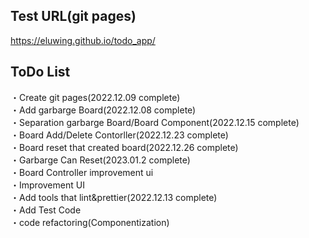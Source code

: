 ## Test URL(git pages)
https://eluwing.github.io/todo_app/

## ToDo List
・Create git pages(2022.12.09 complete)  
・Add garbarge Board(2022.12.08 complete)  
・Separation garbarge Board/Board Component(2022.12.15 complete)  
・Board Add/Delete Contorller(2022.12.23 complete)  
・Board reset that created board(2022.12.26 complete)  
・Garbarge Can Reset(2023.01.2 complete)  
・Board Controller improvement ui  
・Improvement UI  
・Add tools that lint&prettier(2022.12.13 complete)  
・Add Test Code  
・code refactoring(Componentization)  
